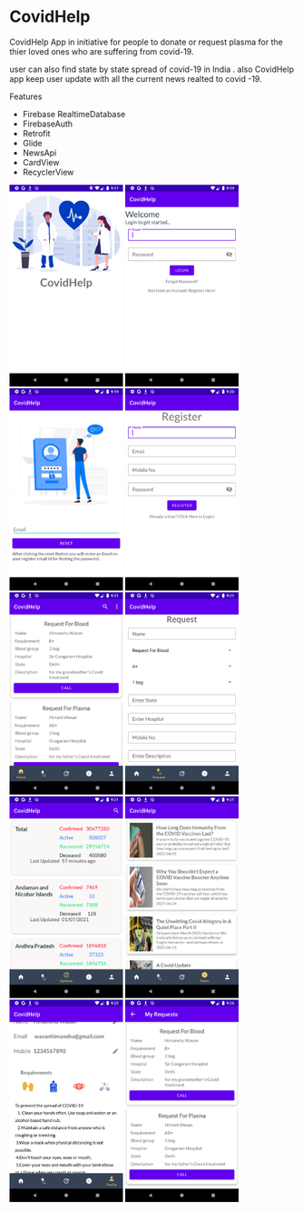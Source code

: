 # CovidHelp
<p>CovidHelp App in initiative for people to donate or request plasma for the thier loved ones who are suffering from covid-19.</p>
<p>user can also find state by state spread of covid-19 in India . also CovidHelp app keep user update with all the current news realted to covid -19.</p>

<p>Features</p>
<ul>
  <li>Firebase RealtimeDatabase</li>
  <li>FirebaseAuth</li>
  <li>Retrofit</li>
  <li>Glide</li>
  <li>NewsApi</li>
  <li>CardView</li>
  <li>RecyclerView</li>
</ul>


<img src="app/Screenshots/device-2021-07-02-211800.png" width="200">  <img src="app/Screenshots/device-2021-07-02-211917.png" width="200">
<img src="app/Screenshots/device-2021-07-02-211953.png" width="200">  <img src="app/Screenshots/device-2021-07-02-212047.png" width="200">
<img src="app/Screenshots/device-2021-07-02-212116.png" width="200">  <img src="app/Screenshots/device-2021-07-02-212129.png" width="200">
<img src="app/Screenshots/device-2021-07-02-212145.png" width="200">  <img src="app/Screenshots/device-2021-07-02-212158.png" width="200">
<img src="app/Screenshots/device-2021-07-02-212219.png" width="200">  <img src="app/Screenshots/device-2021-07-02-212628.png" width="200"> 
